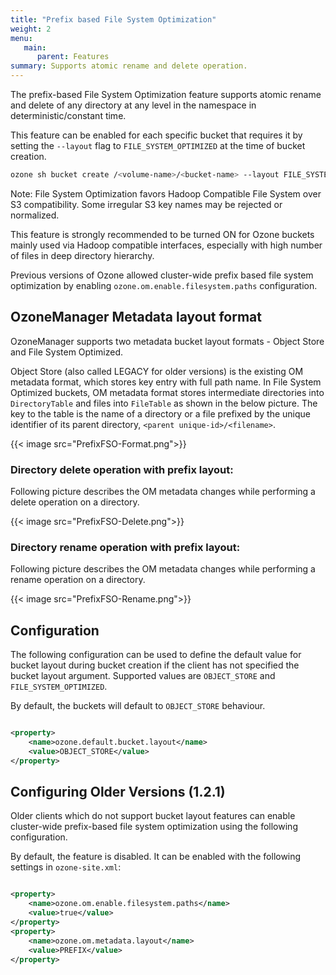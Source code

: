 ```yaml
---
title: "Prefix based File System Optimization"
weight: 2
menu:
   main:
      parent: Features
summary: Supports atomic rename and delete operation.
---
```

<!---
  Licensed to the Apache Software Foundation (ASF) under one or more
  contributor license agreements.  See the NOTICE file distributed with
  this work for additional information regarding copyright ownership.
  The ASF licenses this file to You under the Apache License, Version 2.0
  (the "License"); you may not use this file except in compliance with
  the License.  You may obtain a copy of the License at

      http://www.apache.org/licenses/LICENSE-2.0

  Unless required by applicable law or agreed to in writing, software
  distributed under the License is distributed on an "AS IS" BASIS,
  WITHOUT WARRANTIES OR CONDITIONS OF ANY KIND, either express or implied.
  See the License for the specific language governing permissions and
  limitations under the License.
-->

The prefix-based File System Optimization feature supports atomic rename and delete of any directory at any level in the
namespace in deterministic/constant time.

This feature can be enabled for each specific bucket that requires it by setting the `--layout` flag
to `FILE_SYSTEM_OPTIMIZED` at the time of bucket creation.

```bash
ozone sh bucket create /<volume-name>/<bucket-name> --layout FILE_SYSTEM_OPTIMIZED
```

Note: File System Optimization favors Hadoop Compatible File System over S3 compatibility. Some irregular S3 key names
may be rejected or normalized.

This feature is strongly recommended to be turned ON for Ozone buckets mainly used via Hadoop compatible interfaces,
especially with high number of files in deep directory hierarchy.

Previous versions of Ozone allowed cluster-wide prefix based
file system optimization by enabling `ozone.om.enable.filesystem.paths` configuration.

## OzoneManager Metadata layout format
OzoneManager supports two metadata bucket layout formats - Object Store and File System Optimized.

Object Store (also called LEGACY for older versions) is the existing OM metadata format, which stores key entry with
full path name. In File System Optimized buckets, OM metadata format stores intermediate directories
into `DirectoryTable` and files into `FileTable` as shown in the below picture. The key to the table is the name of a
directory or a file prefixed by the unique identifier of its parent directory, `<parent unique-id>/<filename>`.

{{< image src="PrefixFSO-Format.png">}}


### Directory delete operation with prefix layout: ###
Following picture describes the OM metadata changes while performing a delete
 operation on a directory.

{{< image src="PrefixFSO-Delete.png">}}

### Directory rename operation with prefix layout: ###
Following picture describes the OM metadata changes while performing a rename
 operation on a directory.

{{< image src="PrefixFSO-Rename.png">}}

## Configuration

The following configuration can be used to define the default value for bucket layout during bucket creation
if the client has not specified the bucket layout argument.
Supported values are `OBJECT_STORE` and `FILE_SYSTEM_OPTIMIZED`.

By default, the buckets will default to `OBJECT_STORE` behaviour.

```XML

<property>
    <name>ozone.default.bucket.layout</name>
    <value>OBJECT_STORE</value>
</property>
```

## Configuring Older Versions (1.2.1)

Older clients which do not support bucket layout features can enable cluster-wide prefix-based file system optimization
using the following configuration.

By default, the feature is disabled. It can be enabled with the following settings in `ozone-site.xml`:

```XML

<property>
    <name>ozone.om.enable.filesystem.paths</name>
    <value>true</value>
</property>
<property>
    <name>ozone.om.metadata.layout</name>
    <value>PREFIX</value>
</property>
```